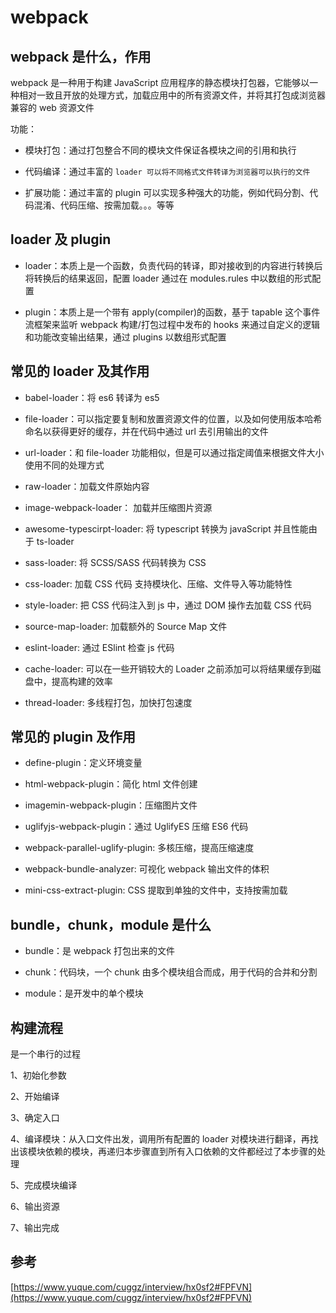 # webpack

## webpack 是什么，作用

webpack 是一种用于构建 JavaScript 应用程序的静态模块打包器，它能够以一种相对一致且开放的处理方式，加载应用中的所有资源文件，并将其打包成浏览器兼容的 web 资源文件

功能：

- 模块打包：通过打包整合不同的模块文件保证各模块之间的引用和执行

- 代码编译：通过丰富的 `loader 可以将不同格式文件转译为浏览器可以执行的文件`

- 扩展功能：通过丰富的 plugin 可以实现多种强大的功能，例如代码分割、代码混淆、代码压缩、按需加载。。。等等

## loader 及 plugin

- loader：本质上是一个函数，负责代码的转译，即对接收到的内容进行转换后将转换后的结果返回，配置 loader 通过在 modules.rules 中以数组的形式配置

- plugin：本质上是一个带有 apply(compiler)的函数，基于 tapable 这个事件流框架来监听 webpack 构建/打包过程中发布的 hooks 来通过自定义的逻辑和功能改变输出结果，通过 plugins 以数组形式配置

## 常见的 loader 及其作用

- babel-loader：将 es6 转译为 es5

- file-loader：可以指定要复制和放置资源文件的位置，以及如何使用版本哈希命名以获得更好的缓存，并在代码中通过 url 去引用输出的文件

- url-loader：和 file-loader 功能相似，但是可以通过指定阈值来根据文件大小使用不同的处理方式

- raw-loader：加载文件原始内容

- image-webpack-loader： 加载并压缩图片资源

- awesome-typescirpt-loader: 将 typescript 转换为 javaScript 并且性能由于 ts-loader

- sass-loader: 将 SCSS/SASS 代码转换为 CSS

- css-loader: 加载 CSS 代码 支持模块化、压缩、文件导入等功能特性

- style-loader: 把 CSS 代码注入到 js 中，通过 DOM 操作去加载 CSS 代码

- source-map-loader: 加载额外的 Source Map 文件

- eslint-loader: 通过 ESlint 检查 js 代码

- cache-loader: 可以在一些开销较大的 Loader 之前添加可以将结果缓存到磁盘中，提高构建的效率

- thread-loader: 多线程打包，加快打包速度

## 常见的 plugin 及作用

- define-plugin：定义环境变量

- html-webpack-plugin：简化 html 文件创建

- imagemin-webpack-plugin：压缩图片文件

- uglifyjs-webpack-plugin：通过 UglifyES 压缩 ES6 代码

- webpack-parallel-uglify-plugin: 多核压缩，提⾼压缩速度

- webpack-bundle-analyzer: 可视化 webpack 输出⽂件的体积

- mini-css-extract-plugin: CSS 提取到单独的⽂件中，⽀持按需加载

## bundle，chunk，module 是什么

- bundle：是 webpack 打包出来的文件

- chunk：代码块，一个 chunk 由多个模块组合而成，用于代码的合并和分割

- module：是开发中的单个模块

## 构建流程

是一个串行的过程

1、初始化参数

2、开始编译

3、确定入口

4、编译模块：从入口文件出发，调用所有配置的 loader 对模块进行翻译，再找出该模块依赖的模块，再递归本步骤直到所有⼊⼝依赖的⽂件都经过了本步骤的处理

5、完成模块编译

6、输出资源

7、输出完成

## 参考

[https://www.yuque.com/cuggz/interview/hx0sf2#FPFVN](https://www.yuque.com/cuggz/interview/hx0sf2#FPFVN)
